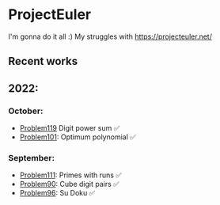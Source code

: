# ProjectEuler
I'm gonna do it all :) 
My struggles with https://projecteuler.net/

## Recent works
## 2022:
### October:
- [Problem119](https://github.com/KubiakJakub01/ProjectEuler/blob/main/Problem119.py) Digit power sum :white_check_mark:
- [Problem101](https://github.com/KubiakJakub01/ProjectEuler/blob/main/Problem101.py): Optimum polynomial :white_check_mark:
### September:
- [Problem111](https://github.com/KubiakJakub01/ProjectEuler/blob/main/Problem111.py): Primes with runs :white_check_mark:
- [Problem90](https://github.com/KubiakJakub01/ProjectEuler/blob/main/Problem90.py): Cube digit pairs :white_check_mark:
- [Problem96](https://github.com/KubiakJakub01/ProjectEuler/blob/main/Problem96/Problem96.py): Su Doku :white_check_mark:

